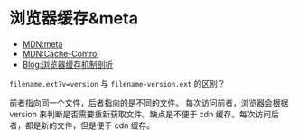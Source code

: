 # 浏览器缓存&meta

+ [MDN:meta](https://developer.mozilla.org/zh-CN/docs/Web/HTML/Element/meta)
+ [MDN:Cache-Control](https://developer.mozilla.org/zh-CN/docs/Web/HTTP/Headers/Cache-Control)
+ [Blog:浏览器缓存机制剖析](http://louiszhai.github.io/2017/04/07/http-cache/)


`filename.ext?v=version` 与 `filename-version.ext` 的区别？

前者指向同一个文件，后者指向的是不同的文件。
每次访问前者，浏览器会根据 version 来判断是否需要重新获取文件。缺点是不便于 cdn 缓存。每次访问后者，都是新的文件，但是便于 cdn 缓存。
